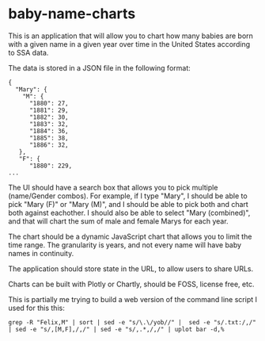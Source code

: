 # baby-name-charts

This is an application that will allow you to chart how many babies are born with a given name in a given year over time in the United States according to SSA data. 

The data is stored in a JSON file in the following format:

```
{
  "Mary": {
    "M": {
      "1880": 27,
      "1881": 29,
      "1882": 30,
      "1883": 32,
      "1884": 36,
      "1885": 38,
      "1886": 32,
   },
   "F": {
      "1880": 229,
...
```

The UI should have a search box that allows you to pick multiple (name/Gender combos). For example, if I type "Mary", I should be able to pick "Mary (F)" or "Mary (M)", and I should be able to pick both and chart both against eachother. I should also be able to select "Mary (combined)", and that will chart the sum of male and female Marys for each year.  

The chart should be a dynamic JavaScript chart that allows you to limit the time range. The granularity is years, and not every name will have baby names in continuity. 

The application should store state in the URL, to allow users to share URLs. 

Charts can be built with Plotly or Chartly, should be FOSS, license free, etc. 

This is partially me trying to build a web version of the command line script I used for this this:
```
grep -R "Felix,M" | sort | sed -e "s/\.\/yob//" |  sed -e "s/.txt:/,/" | sed -e "s/,[M,F],/,/" | sed -e "s/,.*,/,/" | uplot bar -d,%
```
